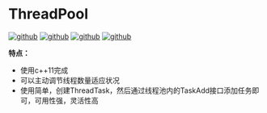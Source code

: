 # ThreadPool

[![github](https://badgen.net/badge/OS/ubuntu/orange)](https://cn.ubuntu.com/download)
[![github](https://badgen.net/badge/g++/5.4/green)](https://packages.ubuntu.com/xenial/g++-5)
[![github](https://badgen.net/badge/build/passing/green)](#)
[![github](https://badgen.net/badge/license/MIT/green)](https://github.com/Rejudge-F/WebServer_/blob/master/LICENSE)

**特点：**
- 使用c++11完成
- 可以主动调节线程数量适应状况
- 使用简单，创建ThreadTask，然后通过线程池内的TaskAdd接口添加任务即可，可用性强，灵活性高
